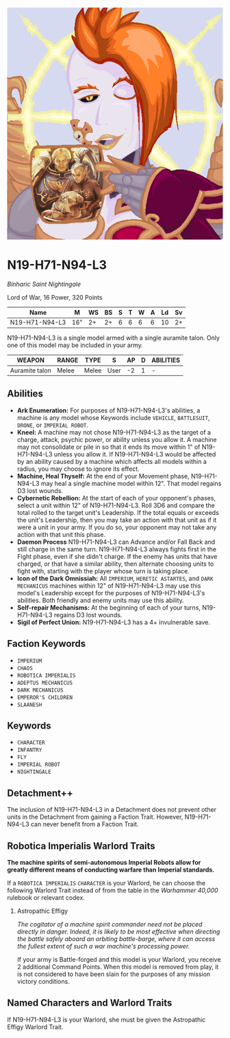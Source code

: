 ![alt text](images/nightingale-mug.png "Nightingale celebrates the union of human and aeldari luminaries")

# N19-H71-N94-L3

_Binharic Saint Nightingale_

Lord of War, 16 Power, 320 Points

| Name           | M   | WS | BS | S | T | W | A | Ld | Sv |
|----------------|-----|----|----|---|---|---|---|----|----|
| N19-H71-N94-L3 | 16" | 2+ | 2+ | 6 | 6 | 6 | 6 | 10 | 2+ |

N19-H71-N94-L3 is a single model armed with a single auramite talon. Only one of this model may be included in your army.

| WEAPON         | RANGE | TYPE  | S    | AP | D | ABILITIES |
|----------------|-------|-------|------|----|---|-----------|
| Auramite talon | Melee | Melee | User | -2 | 1 | -         |

## Abilities

- **Ark Enumeration:** For purposes of N19-H71-N94-L3's abilities, a machine is any model whose Keywords include `VEHICLE`, `BATTLESUIT`, `DRONE`, or `IMPERIAL ROBOT`.
- **Kneel:** A machine may not chose N19-H71-N94-L3 as the target of a charge, attack, psychic power, or ability unless you allow it. A machine may not consolidate or pile in so that it ends its move within 1" of N19-H71-N94-L3 unless you allow it. If N19-H71-N94-L3 would be affected by an ability caused by a machine which affects all models within a radius, you may choose to ignore its effect.
- **Machine, Heal Thyself:** At the end of your Movement phase, N19-H71-N94-L3 may heal a single machine model within 12". That model regains D3 lost wounds.
- **Cybernetic Rebellion:** At the start of each of your opponent's phases, select a unit within 12" of N19-H71-N94-L3. Roll 3D6 and compare the total rolled to the target unit's Leadership. If the total equals or exceeds the unit's Leadership, then you may take an action with that unit as if it were a unit in your army. If you do so, your opponent may not take any action with that unit this phase.
- **Daemon Process** N19-H71-N94-L3 can Advance and/or Fall Back and still charge in the same turn. N19-H71-N94-L3 always fights first in the Fight phase, even if she didn't charge. If the enemy has units that have charged, or that have a similar ability, then alternate choosing units to fight with, starting with the player whose turn is taking place.
- **Icon of the Dark Omnissiah:** All `IMPERIUM`, `HERETIC ASTARTES`, and `DARK MECHANICUS` machines within 12" of N19-H71-N94-L3 may use this model's Leadership except for the purposes of N19-H71-N94-L3's abilities. Both friendly and enemy units may use this ability.
- **Self-repair Mechanisms:** At the beginning of each of your turns, N19-H71-N94-L3 regains D3 lost wounds.
- **Sigil of Perfect Union:** N19-H71-N94-L3 has a 4+ invulnerable save.

## Faction Keywords

- `IMPERIUM`
- `CHAOS`
- `ROBOTICA IMPERIALIS`
- `ADEPTUS MECHANICUS`
- `DARK MECHANICUS`
- `EMPEROR'S CHILDREN`
- `SLAANESH`

## Keywords

- `CHARACTER`
- `INFANTRY`
- `FLY`
- `IMPERIAL ROBOT`
- `NIGHTINGALE`

## Detachment++

The inclusion of N19-H71-N94-L3 in a Detachment does not prevent other units in the Detachment from gaining a Faction Trait. However, N19-H71-N94-L3 can never benefit from a Faction Trait.

## Robotica Imperialis Warlord Traits

**The machine spirits of semi-autonomous Imperial Robots allow for greatly different means of conducting warfare than Imperial standards.**

If a `ROBOTICA IMPERIALIS` `CHARACTER` is your Warlord, he can choose the following Warlord Trait instead of from the table in the _Warhammer 40,000_ rulebook or relevant codex.

1. Astropathic Effigy

    _The cogitator of a machine spirit commander need not be placed directly in danger. Indeed, it is likely to be most effective when directing the battle safely aboard an orbiting battle-barge, where it can access the fullest extent of such a war machine's processing power._

    If your army is Battle-forged and this model is your Warlord, you receive 2 additional Command Points. When this model is removed from play, it is not considered to have been slain for the purposes of any mission victory conditions.

## Named Characters and Warlord Traits

If N19-H71-N94-L3 is your Warlord, she must be given the Astropathic Effigy Warlord Trait.